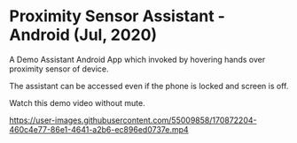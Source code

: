 # Proximity Sensor Assistant - Android (Jul, 2020)
A Demo Assistant Android App which invoked by hovering hands over proximity sensor of device.

The assistant can be accessed even if the phone is locked and screen is off.

Watch this demo video without mute.






https://user-images.githubusercontent.com/55009858/170872204-460c4e77-86e1-4641-a2b6-ec896ed0737e.mp4

